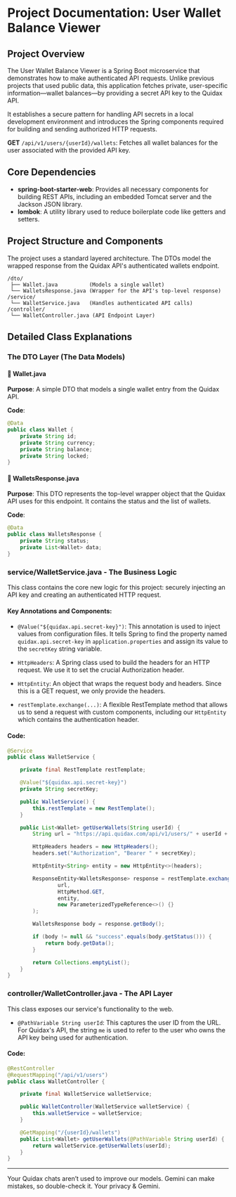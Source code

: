 # Project Documentation: User Wallet Balance Viewer

## Project Overview
The User Wallet Balance Viewer is a Spring Boot microservice that demonstrates how to make authenticated API requests. Unlike previous projects that used public data, this application fetches private, user-specific information—wallet balances—by providing a secret API key to the Quidax API.

It establishes a secure pattern for handling API secrets in a local development environment and introduces the Spring components required for building and sending authorized HTTP requests.

**GET** `/api/v1/users/{userId}/wallets`: Fetches all wallet balances for the user associated with the provided API key.

## Core Dependencies
- **spring-boot-starter-web**: Provides all necessary components for building REST APIs, including an embedded Tomcat server and the Jackson JSON library.
- **lombok**: A utility library used to reduce boilerplate code like getters and setters.

## Project Structure and Components
The project uses a standard layered architecture. The DTOs model the wrapped response from the Quidax API's authenticated wallets endpoint.

```
/dto/
 ├── Wallet.java          (Models a single wallet)
 └── WalletsResponse.java (Wrapper for the API's top-level response)
/service/
 └── WalletService.java   (Handles authenticated API calls)
/controller/
 └── WalletController.java (API Endpoint Layer)
```

## Detailed Class Explanations
### The DTO Layer (The Data Models)

#### 📄 Wallet.java

**Purpose**: A simple DTO that models a single wallet entry from the Quidax API.

**Code**:

```java
@Data
public class Wallet {
    private String id;
    private String currency;
    private String balance;
    private String locked;
}
```

#### 📄 WalletsResponse.java

**Purpose**: This DTO represents the top-level wrapper object that the Quidax API uses for this endpoint. It contains the status and the list of wallets.

**Code**:

```java
@Data
public class WalletsResponse {
    private String status;
    private List<Wallet> data;
}
```
### service/WalletService.java - The Business Logic

This class contains the core new logic for this project: securely injecting an API key and creating an authenticated HTTP request.

#### Key Annotations and Components:

- `@Value("${quidax.api.secret-key}")`: This annotation is used to inject values from configuration files. It tells Spring to find the property named `quidax.api.secret-key` in `application.properties` and assign its value to the `secretKey` string variable.

- `HttpHeaders`: A Spring class used to build the headers for an HTTP request. We use it to set the crucial Authorization header.

- `HttpEntity`: An object that wraps the request body and headers. Since this is a GET request, we only provide the headers.

- `restTemplate.exchange(...)`: A flexible RestTemplate method that allows us to send a request with custom components, including our `HttpEntity` which contains the authentication header.

#### Code:

```java
@Service
public class WalletService {

    private final RestTemplate restTemplate;

    @Value("${quidax.api.secret-key}")
    private String secretKey;

    public WalletService() {
        this.restTemplate = new RestTemplate();
    }

    public List<Wallet> getUserWallets(String userId) {
        String url = "https://api.quidax.com/api/v1/users/" + userId + "/wallets";

        HttpHeaders headers = new HttpHeaders();
        headers.set("Authorization", "Bearer " + secretKey);

        HttpEntity<String> entity = new HttpEntity<>(headers);

        ResponseEntity<WalletsResponse> response = restTemplate.exchange(
                url,
                HttpMethod.GET,
                entity,
                new ParameterizedTypeReference<>() {}
        );

        WalletsResponse body = response.getBody();

        if (body != null && "success".equals(body.getStatus())) {
            return body.getData();
        }

        return Collections.emptyList();
    }
}
```

### controller/WalletController.java - The API Layer

This class exposes our service's functionality to the web.

- `@PathVariable String userId`: This captures the user ID from the URL. For Quidax's API, the string `me` is used to refer to the user who owns the API key being used for authentication.

#### Code:

```java
@RestController
@RequestMapping("/api/v1/users")
public class WalletController {

    private final WalletService walletService;

    public WalletController(WalletService walletService) {
        this.walletService = walletService;
    }

    @GetMapping("/{userId}/wallets")
    public List<Wallet> getUserWallets(@PathVariable String userId) {
        return walletService.getUserWallets(userId);
    }
}
```

---

Your Quidax chats aren’t used to improve our models. Gemini can make mistakes, so double-check it. Your privacy & Gemini.
